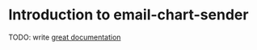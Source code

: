 # Introduction to email-chart-sender

TODO: write [great documentation](http://jacobian.org/writing/what-to-write/)
